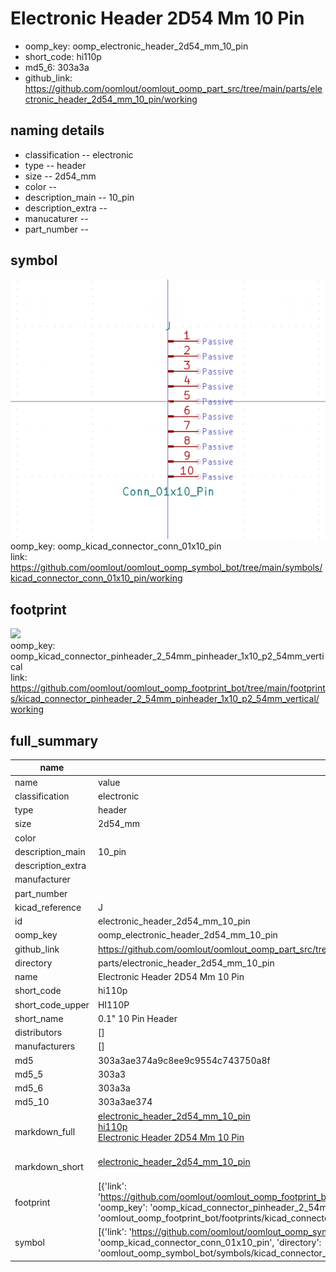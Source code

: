 # Electronic Header 2D54 Mm 10 Pin

  
* oomp_key: oomp_electronic_header_2d54_mm_10_pin 
* short_code: hi110p
* md5_6: 303a3a  
* github_link: https://github.com/oomlout/oomlout_oomp_part_src/tree/main/parts/electronic_header_2d54_mm_10_pin/working  
## naming details
* classification -- electronic
* type -- header
* size -- 2d54_mm
* color -- 
* description_main -- 10_pin
* description_extra -- 
* manucaturer -- 
* part_number -- 



## symbol

![](symbol/0/working/working_600.png)  
oomp_key: oomp_kicad_connector_conn_01x10_pin  
link: https://github.com/oomlout/oomlout_oomp_symbol_bot/tree/main/symbols/kicad_connector_conn_01x10_pin/working  

## footprint

![](footprint/0/working/working_600.png)  
oomp_key: oomp_kicad_connector_pinheader_2_54mm_pinheader_1x10_p2_54mm_vertical  
link: https://github.com/oomlout/oomlout_oomp_footprint_bot/tree/main/footprints/kicad_connector_pinheader_2_54mm_pinheader_1x10_p2_54mm_vertical/working  

## full_summary
| name | value | 
| --- | --- | 
| name | value | 
| classification | electronic | 
| type | header | 
| size | 2d54_mm | 
| color |  | 
| description_main | 10_pin | 
| description_extra |  | 
| manufacturer |  | 
| part_number |  | 
| kicad_reference | J | 
| id | electronic_header_2d54_mm_10_pin | 
| oomp_key | oomp_electronic_header_2d54_mm_10_pin | 
| github_link | https://github.com/oomlout/oomlout_oomp_part_src/tree/main/parts/electronic_header_2d54_mm_10_pin/working | 
| directory | parts/electronic_header_2d54_mm_10_pin | 
| name | Electronic Header 2D54 Mm 10 Pin | 
| short_code | hi110p | 
| short_code_upper | HI110P | 
| short_name | 0.1" 10 Pin Header | 
| distributors | [] | 
| manufacturers | [] | 
| md5 | 303a3ae374a9c8ee9c9554c743750a8f | 
| md5_5 | 303a3 | 
| md5_6 | 303a3a | 
| md5_10 | 303a3ae374 | 
| markdown_full | [electronic_header_2d54_mm_10_pin](https://github.com/oomlout/oomlout_oomp_part_src/tree/main/parts/electronic_header_2d54_mm_10_pin/working)<br>[hi110p](https://github.com/oomlout/oomlout_oomp_part_src/tree/main/parts/electronic_header_2d54_mm_10_pin/working)<br>[Electronic Header 2D54 Mm 10 Pin](https://github.com/oomlout/oomlout_oomp_part_src/tree/main/parts/electronic_header_2d54_mm_10_pin/working)<br><br> | 
| markdown_short | [electronic_header_2d54_mm_10_pin](https://github.com/oomlout/oomlout_oomp_part_src/tree/main/parts/electronic_header_2d54_mm_10_pin/working)<br><br> | 
| footprint | [{'link': 'https://github.com/oomlout/oomlout_oomp_footprint_bot/tree/main/foootprntss/kicad_connector_pinheader_2_54mm_pinheader_1x10_p2_54mm_vertical', 'oomp_key': 'oomp_kicad_connector_pinheader_2_54mm_pinheader_1x10_p2_54mm_vertical', 'directory': 'oomlout_oomp_footprint_bot/footprints/kicad_connector_pinheader_2_54mm_pinheader_1x10_p2_54mm_vertical//working/working.kicad_mod'}] | 
| symbol | [{'link': 'https://github.com/oomlout/oomlout_oomp_symbol_bot/tree/main/symbols/kicad_connector_conn_01x10_pin', 'oomp_key': 'oomp_kicad_connector_conn_01x10_pin', 'directory': 'oomlout_oomp_symbol_bot/symbols/kicad_connector_conn_01x10_pin//working/working.kicad_sym'}] | 

